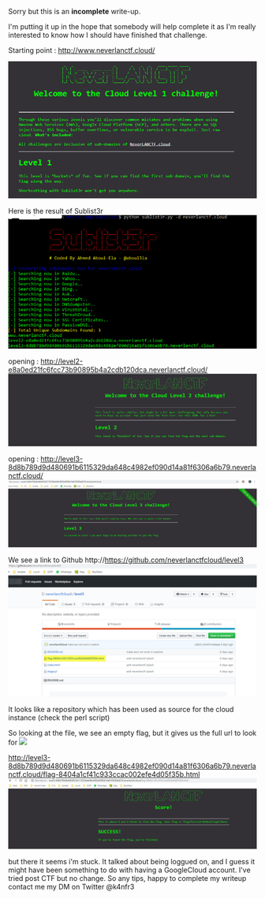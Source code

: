 Sorry but this is an **incomplete** write-up.

I'm putting it up in the hope that somebody will help complete it as I'm really interested to know 
how I should have finished that challenge.

Starting point : http://www.neverlanctf.cloud/

![](https://github.com/k4nfr3/CTF-writeup/blob/master/2019-NeverlanCTF/start.jpg)

Here is the result of Sublist3r
![](https://github.com/k4nfr3/CTF-writeup/blob/master/2019-NeverlanCTF/screen1.jpg)

opening : http://level2-e8a0ed21fc6fcc73b90895b4a2cdb120dca.neverlanctf.cloud/
![](https://github.com/k4nfr3/CTF-writeup/blob/master/2019-NeverlanCTF/screen2.jpg)

opening : http://level3-8d8b789d9d480691b6115329da648c4982ef090d14a81f6306a6b79.neverlanctf.cloud/
![](https://github.com/k4nfr3/CTF-writeup/blob/master/2019-NeverlanCTF/screen3.jpg)

We see a link to Github http://https://github.com/neverlanctfcloud/level3
![](https://github.com/k4nfr3/CTF-writeup/blob/master/2019-NeverlanCTF/screen3b.jpg)

It looks like a repository which has been used as source for the cloud instance (check the perl script)

So looking at the file, we see an empty flag, but it gives us the full url to look for
![](https://github.com/k4nfr3/CTF-writeup/blob/master/2019-NeverlanCTF/screen3c.jpg)

http://level3-8d8b789d9d480691b6115329da648c4982ef090d14a81f6306a6b79.neverlanctf.cloud/flag-8404a1cf41c933ccac002efe4d05f35b.html
![](https://github.com/k4nfr3/CTF-writeup/blob/master/2019-NeverlanCTF/screen4.jpg)

but there it seems i'm stuck. It talked about being loggued on, and I guess it might have been something to do with having a GoogleCloud account.
I've tried post CTF but no change.
So any tips, happy to complete my writeup contact me my DM on Twitter @k4nfr3
